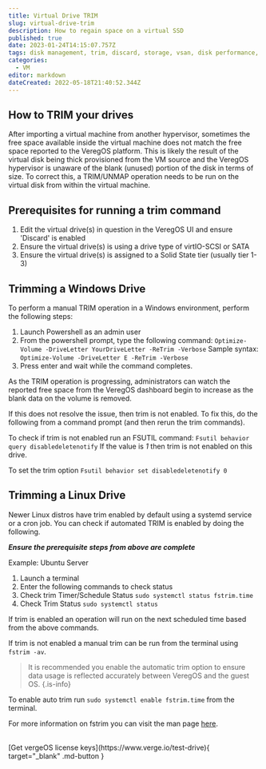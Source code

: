 ```yaml
---
title: Virtual Drive TRIM
slug: virtual-drive-trim
description: How to regain space on a virtual SSD
published: true
date: 2023-01-24T14:15:07.757Z
tags: disk management, trim, discard, storage, vsan, disk performance, disk
categories:
  - VM
editor: markdown
dateCreated: 2022-05-18T21:40:52.344Z
---
```


## How to TRIM your drives

After importing a virtual machine from another hypervisor, sometimes the free space available inside the virtual machine does not match the free space reported to the VeregOS platform. This is likely the result of the virtual disk being thick provisioned from the VM source and the VeregOS hypervisor is unaware of the blank (unused) portion of the disk in terms of size. To correct this, a TRIM/UNMAP operation needs to be run on the virtual disk from within the virtual machine.

## Prerequisites for running a trim command

1. Edit the virtual drive(s) in question in the VeregOS UI and ensure 'Discard' is enabled
1. Ensure the virtual drive(s) is using a drive type of virtIO-SCSI or SATA
1. Ensure the virtual drive(s) is assigned to a Solid State tier (usually tier 1-3)

## Trimming a Windows Drive
To perform a manual TRIM operation in a Windows environment, perform the following steps:

1. Launch Powershell as an admin user
1. From the powershell prompt, type the following command:
`Optimize-Volume -DriveLetter YourDriveLetter -ReTrim -Verbose`
   Sample syntax:
	 `Optimize-Volume -DriveLetter E -ReTrim -Verbose`
1. Press enter and wait while the command completes.

As the TRIM operation is progressing, administrators can watch the reported free space from the VeregOS dashboard begin to increase as the blank data on the volume is removed.

If this does not resolve the issue, then trim is not enabled. To fix this, do the following from a command prompt (and then rerun the trim commands).

To check if trim is not enabled run an FSUTIL command: 
`Fsutil behavior query disabledeletenotify`
If the value is _1_ then trim is not enabled on this drive.

To set the trim option
``` Fsutil behavior set disabledeletenotify 0 ```
<br>
## Trimming a Linux Drive
Newer Linux distros have trim enabled by default using a systemd service or a cron job. You can check if automated TRIM is enabled by doing the following.

***Ensure the prerequisite steps from above are complete***

Example: Ubuntu Server
1. Launch a terminal
1. Enter the following commands to check status
1. Check trim Timer/Schedule Status
``` sudo systemctl status fstrim.time ```
1. Check Trim Status
``` sudo systemctl status ```

If trim is enabled an operation will run on the next scheduled time based from the above commands.

If trim is not enabled a manual trim can be run from the terminal using ``` fstrim -av ```.

> It is recommended you enable the automatic trim option to ensure data usage is reflected accurately between VeregOS and the guest OS.
{.is-info}


To enable auto trim run ``` sudo systemctl enable fstrim.time ``` from the terminal.

For more information on fstrim you can visit the man page [here](https://man7.org/linux/man-pages/man8/fstrim.8.html).

<br>
[Get vergeOS license keys](https://www.verge.io/test-drive){ target="_blank" .md-button }